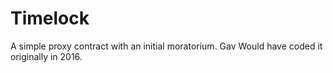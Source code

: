 # Timelock
A simple proxy contract with an initial moratorium.
Gav Would have coded it originally in 2016.
